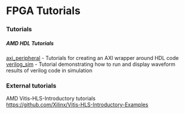 # FPGA Tutorials 

### Tutorials
##### AMD HDL Tutorials
[axi_peripheral](https://github.com/cable000/fpga_tutorials/tree/main/amd/axi_peripheral) - Tutorials for creating an AXI wrapper around HDL code \
[verilog_sim](https://github.com/cable000/fpga_tutorials/tree/main/amd/verilog_sim) - Tutorial demonstrating how to run and display waveform results of verilog code in simulation


### External tutorials
AMD Vitis-HLS-Introductory tutorials \
https://github.com/Xilinx/Vitis-HLS-Introductory-Examples
